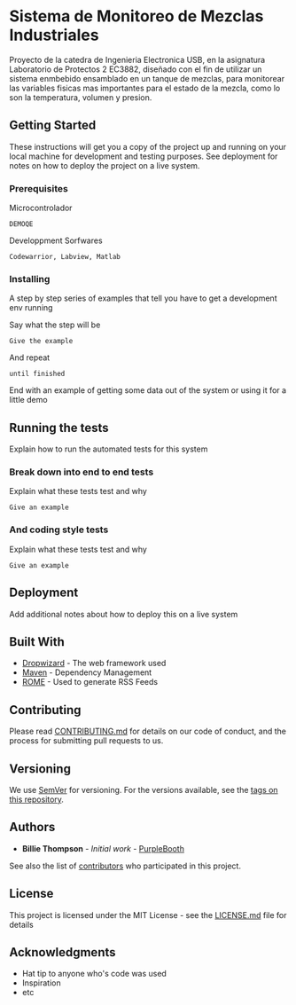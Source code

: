 # Sistema de Monitoreo de Mezclas Industriales

Proyecto de la catedra de Ingenieria Electronica USB, en la asignatura Laboratorio de Protectos 2 EC3882, diseñado con el fin de utilizar un sistema enmbebido ensamblado en un tanque de mezclas, para monitorear las variables fisicas mas importantes para el estado de la mezcla, como lo son la temperatura, volumen y presion.
## Getting Started

These instructions will get you a copy of the project up and running on your local machine for development and testing purposes. See deployment for notes on how to deploy the project on a live system.

### Prerequisites

Microcontrolador

```
DEMOQE
```
Developpment Sorfwares

```
Codewarrior, Labview, Matlab
```
### Installing

A step by step series of examples that tell you have to get a development env running

Say what the step will be

```
Give the example
```

And repeat

```
until finished
```

End with an example of getting some data out of the system or using it for a little demo

## Running the tests

Explain how to run the automated tests for this system

### Break down into end to end tests

Explain what these tests test and why

```
Give an example
```

### And coding style tests

Explain what these tests test and why

```
Give an example
```

## Deployment

Add additional notes about how to deploy this on a live system

## Built With

* [Dropwizard](http://www.dropwizard.io/1.0.2/docs/) - The web framework used
* [Maven](https://maven.apache.org/) - Dependency Management
* [ROME](https://rometools.github.io/rome/) - Used to generate RSS Feeds

## Contributing

Please read [CONTRIBUTING.md](https://gist.github.com/PurpleBooth/b24679402957c63ec426) for details on our code of conduct, and the process for submitting pull requests to us.

## Versioning

We use [SemVer](http://semver.org/) for versioning. For the versions available, see the [tags on this repository](https://github.com/your/project/tags). 

## Authors

* **Billie Thompson** - *Initial work* - [PurpleBooth](https://github.com/PurpleBooth)

See also the list of [contributors](https://github.com/your/project/contributors) who participated in this project.

## License

This project is licensed under the MIT License - see the [LICENSE.md](LICENSE.md) file for details

## Acknowledgments

* Hat tip to anyone who's code was used
* Inspiration
* etc
